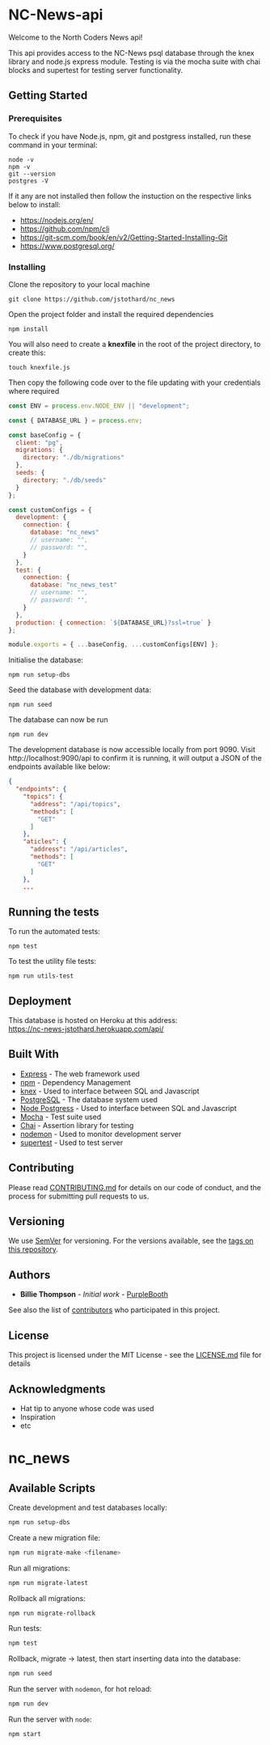 # NC-News-api

Welcome to the North Coders News api!

This api provides access to the NC-News psql database through the knex library and node.js express module. Testing is via the mocha suite with chai blocks and supertest for testing server functionality.

## Getting Started

### Prerequisites

To check if you have Node.js, npm, git and postgress installed, run these command in your terminal:

```
node -v
npm -v
git --version
postgres -V
```

If it any are not installed then follow the instuction on the respective links below to install:

- https://nodejs.org/en/
- https://github.com/npm/cli
- https://git-scm.com/book/en/v2/Getting-Started-Installing-Git
- https://www.postgresql.org/

### Installing

Clone the repository to your local machine

```
git clone https://github.com/jstothard/nc_news
```

Open the project folder and install the required dependencies

```
npm install
```

You will also need to create a **knexfile** in the root of the project directory, to create this:

```
touch knexfile.js
```

Then copy the following code over to the file updating with your credentials where required

```js
const ENV = process.env.NODE_ENV || "development";

const { DATABASE_URL } = process.env;

const baseConfig = {
  client: "pg",
  migrations: {
    directory: "./db/migrations"
  },
  seeds: {
    directory: "./db/seeds"
  }
};

const customConfigs = {
  development: {
    connection: {
      database: "nc_news"
      // username: "",
      // password: "",
    }
  },
  test: {
    connection: {
      database: "nc_news_test"
      // username: "",
      // password: "",
    }
  },
  production: { connection: `${DATABASE_URL}?ssl=true` }
};

module.exports = { ...baseConfig, ...customConfigs[ENV] };
```

Initialise the database:

```
npm run setup-dbs
```

Seed the database with development data:

```
npm run seed
```

The database can now be run

```
npm run dev
```

The development database is now accessible locally from port 9090. Visit http://localhost:9090/api to confirm it is running, it will output a JSON of the endpoints available like below:

```json
{
  "endpoints": {
    "topics": {
      "address": "/api/topics",
      "methods": [
        "GET"
      ]
    },
    "aticles": {
      "address": "/api/articles",
      "methods": [
        "GET"
      ]
    },
    ...
```

## Running the tests

To run the automated tests:

```
npm test
```

To test the utility file tests:

```
npm run utils-test
```

<!-- ### Test breakdown

Explain what these tests test and why

```
Give an example
```

### And coding style tests

Explain what these tests test and why

```
Give an example
```
-->

## Deployment

This database is hosted on Heroku at this address:  
https://nc-news-jstothard.herokuapp.com/api/

## Built With

- [Express](https://expressjs.com/) - The web framework used
- [npm](https://www.npmjs.com/) - Dependency Management
- [knex](https://knexjs.org/) - Used to interface between SQL and Javascript
- [PostgreSQL](https://www.postgresql.org/) - The database system used
- [Node Postgress](https://node-postgres.com/) - Used to interface between SQL and Javascript
- [Mocha](https://mochajs.org/) - Test suite used
- [Chai](https://www.chaijs.com/) - Assertion library for testing
- [nodemon](https://nodemon.io/) - Used to monitor development server
- [supertest](https://github.com/visionmedia/supertest) - Used to test server

## Contributing

Please read [CONTRIBUTING.md](https://gist.github.com/PurpleBooth/b24679402957c63ec426) for details on our code of conduct, and the process for submitting pull requests to us.

## Versioning

We use [SemVer](http://semver.org/) for versioning. For the versions available, see the [tags on this repository](https://github.com/your/project/tags).

## Authors

- **Billie Thompson** - _Initial work_ - [PurpleBooth](https://github.com/PurpleBooth)

See also the list of [contributors](https://github.com/your/project/contributors) who participated in this project.

## License

This project is licensed under the MIT License - see the [LICENSE.md](LICENSE.md) file for details

## Acknowledgments

- Hat tip to anyone whose code was used
- Inspiration
- etc

# nc_news

## Available Scripts

Create development and test databases locally:

```bash
npm run setup-dbs
```

Create a new migration file:

```bash
npm run migrate-make <filename>
```

Run all migrations:

```bash
npm run migrate-latest
```

Rollback all migrations:

```bash
npm run migrate-rollback
```

Run tests:

```bash
npm test
```

Rollback, migrate -> latest, then start inserting data into the database:

```bash
npm run seed
```

Run the server with `nodemon`, for hot reload:

```bash
npm run dev
```

Run the server with `node`:

```bash
npm start
```
